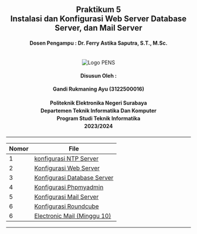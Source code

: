 <div align="center">
  <h2 style="text-align: center;font-weight: bold">Praktikum 5<br>Instalasi dan Konfigurasi Web Server Database Server, dan Mail Server</h2>
  <h4 style="text-align: center;">Dosen Pengampu : Dr. Ferry Astika Saputra, S.T., M.Sc.</h4>
</div>
<br />
<div align="center">
  <img src="https://upload.wikimedia.org/wikipedia/id/4/44/Logo_PENS.png" alt="Logo PENS">
  <h4 style="text-align: center;">Disusun Oleh :</h4>
  <p style="text-align: center;">
    <strong>Gandi Rukmaning Ayu (3122500016)</strong>
  </p>
<h4 style="text-align: center;line-height: 1.5">Politeknik Elektronika Negeri Surabaya<br>Departemen Teknik Informatika Dan Komputer<br>Program Studi Teknik Informatika<br>2023/2024</h4>
  <hr>
</div>

| Nomor | File                                             |
| ----- | ------------------------------------------------ |
| 1     | [konfigurasi NTP Server](networkTime.md)         |
| 2     | [Konfigurasi Web Server](webServer.md)           |
| 3     | [Konfigurasi Database Server](databaseServer.md) |
| 4     | [Konfigurasi Phpmyadmin](phpMyAdmin.md)          |
| 5     | [Konfigurasi Mail Server](mailServer.md)         |
| 6     | [Konfigurasi Roundcube](roundCube.md)            |
| 6     | [Electronic Mail (Minggu 10)](electronicMail.md) |

---

